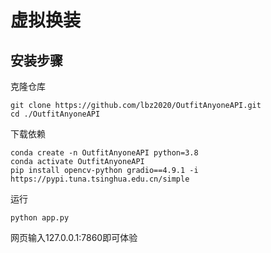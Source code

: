 # 虚拟换装



## 安装步骤



克隆仓库

```
git clone https://github.com/lbz2020/OutfitAnyoneAPI.git
cd ./OutfitAnyoneAPI
```

下载依赖

```
conda create -n OutfitAnyoneAPI python=3.8
conda activate OutfitAnyoneAPI
pip install opencv-python gradio==4.9.1 -i https://pypi.tuna.tsinghua.edu.cn/simple
```

运行

```
python app.py
```

网页输入127.0.0.1:7860即可体验




